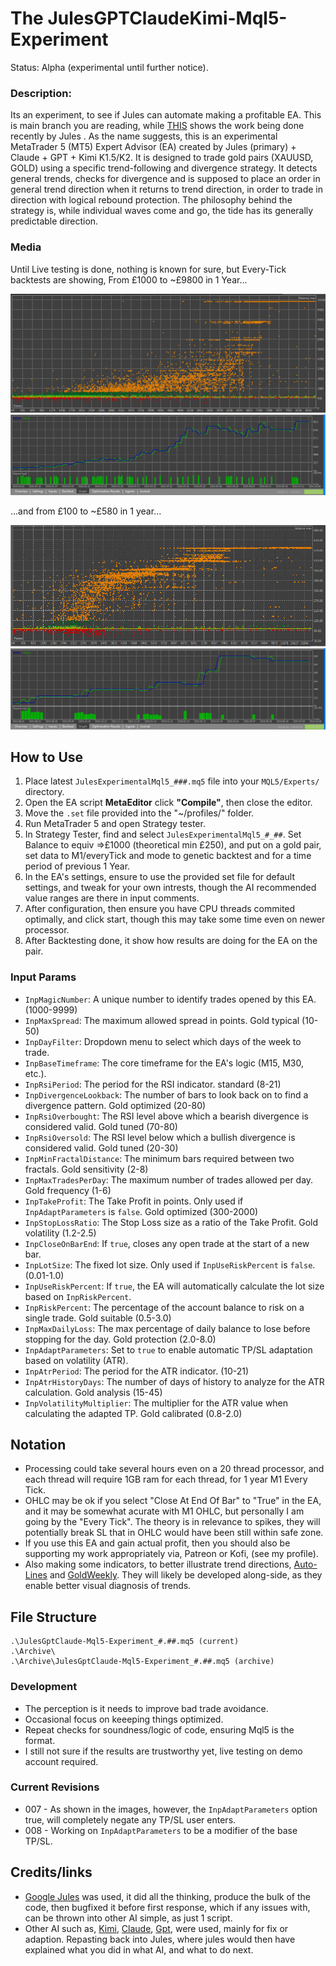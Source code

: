 # The JulesGPTClaudeKimi-Mql5-Experiment
Status: Alpha (experimental until further notice).

### Description:
Its an experiment, to see if Jules can automate making a profitable EA. This is main branch you are reading, while [THIS](https://github.com/wiseman-timelord/JulesGPTClaude-Mql5-Experiment/branches) shows the work being done recently by Jules . As the name suggests, this is an experimental MetaTrader 5 (MT5) Expert Advisor (EA) created by Jules (primary) + Claude + GPT + Kimi K1.5/K2. It is designed to trade gold pairs (XAUUSD, GOLD) using a specific trend-following and divergence strategy. It detects general trends, checks for divergence and is supposed to place an order in general trend direction when it returns to trend direction, in order to trade in direction with logical rebound protection. The philosophy behind the strategy is, while individual waves come and go, the tide has its generally predictable direction.

### Media
Until Live testing is done, nothing is known for sure, but Every-Tick backtests are showing, From £1000 to ~£9800 in 1 Year...

![Image Of Backtest 1000-10000](./Media/ResultsFrom1000.jpg)
![Image Of Backtest 1000-10000](./Media/BestFrom1000.jpg)

...and from £100 to ~£580 in 1 year...

![Image Of Backtest 1000-10000](./Media/ResultsFrom100.jpg)
![Image Of Backtest 1000-10000](./Media/BestFrom100.jpg)

## How to Use
1. Place latest `JulesExperimentalMql5_###.mq5` file into your `MQL5/Experts/` directory.
2. Open the EA script **MetaEditor**  click **"Compile"**, then close the editor.
3. Move the `.set` file provided into the "~/profiles/" folder.
4. Run MetaTrader 5 and open Strategy tester.
3. In Strategy Tester, find and select `JulesExperimentalMql5_#_##`. Set Balance to equiv =>£1000 (theoretical min £250), and put on a gold pair, set data to M1/everyTick and mode to genetic backtest and for a time period of previous 1 Year. 
4. In the EA's settings, ensure to use the provided set file for default settings, and tweak for your own intrests, though the AI recommended value ranges are there in input comments.
5. After configuration, then ensure you have CPU threads commited optimally, and click start, though this may take some time even on newer processor.
6. After Backtesting done, it show how results are doing for the EA on the pair.

### Input Params
*   `InpMagicNumber`: A unique number to identify trades opened by this EA. (1000-9999)
*   `InpMaxSpread`: The maximum allowed spread in points. Gold typical (10-50)
*   `InpDayFilter`: Dropdown menu to select which days of the week to trade.
*   `InpBaseTimeframe`: The core timeframe for the EA's logic (M15, M30, etc.).
*   `InpRsiPeriod`: The period for the RSI indicator. standard (8-21)
*   `InpDivergenceLookback`: The number of bars to look back on to find a divergence pattern. Gold optimized (20-80)
*   `InpRsiOverbought`: The RSI level above which a bearish divergence is considered valid. Gold tuned (70-80)
*   `InpRsiOversold`: The RSI level below which a bullish divergence is considered valid. Gold tuned (20-30)
*   `InpMinFractalDistance`: The minimum bars required between two fractals. Gold sensitivity (2-8)
*   `InpMaxTradesPerDay`: The maximum number of trades allowed per day. Gold frequency (1-6)
*   `InpTakeProfit`: The Take Profit in points. Only used if `InpAdaptParameters` is `false`. Gold optimized (300-2000)
*   `InpStopLossRatio`: The Stop Loss size as a ratio of the Take Profit. Gold volatility (1.2-2.5)
*   `InpCloseOnBarEnd`: If `true`, closes any open trade at the start of a new bar.
*   `InpLotSize`: The fixed lot size. Only used if `InpUseRiskPercent` is `false`. (0.01-1.0)
*   `InpUseRiskPercent`: If `true`, the EA will automatically calculate the lot size based on `InpRiskPercent`.
*   `InpRiskPercent`: The percentage of the account balance to risk on a single trade. Gold suitable (0.5-3.0)
*   `InpMaxDailyLoss`: The max percentage of daily balance to lose before stopping for the day. Gold protection (2.0-8.0)
*   `InpAdaptParameters`: Set to `true` to enable automatic TP/SL adaptation based on volatility (ATR).
*   `InpAtrPeriod`: The period for the ATR indicator. (10-21)
*   `InpAtrHistoryDays`: The number of days of history to analyze for the ATR calculation. Gold analysis (15-45)
*   `InpVolatilityMultiplier`: The multiplier for the ATR value when calculating the adapted TP. Gold calibrated (0.8-2.0)

## Notation
- Processing could take several hours even on a 20 thread processor, and each thread will require 1GB ram for each thread, for 1 year M1 Every Tick.
- OHLC may be ok if you select "Close At End Of Bar" to "True" in the EA, and it may be somewhat acurate with M1 OHLC, but personally I am going by the "Every Tick". The theory is in relevance to spikes, they will potentially break SL that in OHLC would have been still within safe zone.
- If you use this EA and gain actual profit, then you should also be supporting my work appropriately via, Patreon or Kofi, (see my profile).
- Also making some indicators, to better illustrate trend directions, [Auto-Lines](https://github.com/wiseman-timelord/Auto-LinesStatsEtc-ML) and [GoldWeekly](https://github.com/wiseman-timelord/GoldWeekly-Mt5). They will likely be developed along-side, as they enable better visual diagnosis of trends.  

## File Structure
```
.\JulesGptClaude-Mql5-Experiment_#.##.mq5 (current)
.\Archive\
.\Archive\JulesGptClaude-Mql5-Experiment_#.##.mq5 (archive)
```

### Development
- The perception is it needs to improve bad trade avoidance.
- Occasional focus on keeeping things optimized.
- Repeat checks for soundness/logic of code, ensuring Mql5 is the format.
- I still not sure if the results are trustworthy yet, live testing on demo account required.

### Current Revisions
- 007 - As shown in the images, however, the `InpAdaptParameters` option true, will completely negate any TP/SL user enters.
- 008 - Working on `InpAdaptParameters` to be a modifier of the base TP/SL.

## Credits/links
- [Google Jules](https://jules.google.com) was used, it did all the thinking, produce the bulk of the code, then bugfixed it before first response, which if any issues with, can be thrown into other AI simple, as just 1 script.
- Other AI such as, [Kimi](https://www.kimi.com/chat), [Claude](https://claude.ai/chat), [Gpt](https://chatgpt.com/), were used, mainly for fix or adaption. Repasting back into Jules, where jules would then have explained what you did in what AI, and what to do next.
